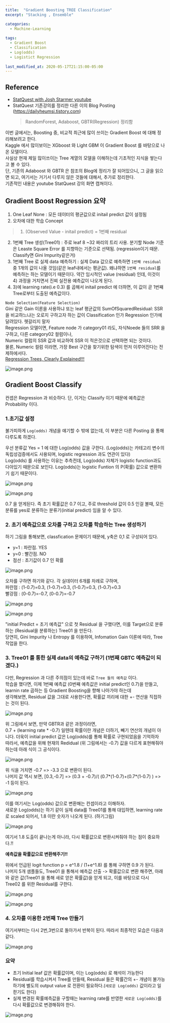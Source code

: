 ```yaml
---
title:  "Gradient Boosting TREE Classification"
excerpt: "Stacking , Ensemble"

categories:  
  - Machine-Learning  
  
tags:  
  - Gradient Boost 
  - Classification
  - Log(odds)
  - Logistict Regression  
  
last_modified_at: 2020-05-17T21:15:00-05:00
---
```


## Reference  
- [StatQuest with Josh Starmer youtube](https://www.youtube.com/channel/UCtYLUTtgS3k1Fg4y5tAhLbw)  
- StatQuest 기존강의를 정리한 다른 이의 Blog Posting (https://dailyheumsi.tistory.com)  
    > RandomForest, Adaboost, GBTR(Regression) 정리함

이번 글에서는, Boosting 중, 비교적 최근에 많이 쓰이는 Gradient Boost 에 대해 정리해보려고 한다.  
Kaggle 에서 많이보이는 XGboost 와 Light GBM 이 Gradient Boost 를 바탕으로 나온 모델이다.  
사실상 현재 제일 많이쓰이는 Tree 계열의 모델을 이해하는데 기초적인 지식을 쌓는다고 볼 수 있다.  
단, 기존의 Adaboost 와 GBTR 은 참조의 Blog에 정리가 잘 되어있으니, 그 글을 읽으면 되고, 여기서는 거기서 다루지 않은 것들에 대해서, 추가로 정리한다.  
기존적인 내용은 youtube StatQuest 강의 화면 캡쳐이다.

## Gradient Boost Regression 요약  
1. One Leaf None : 모든 데이터의 평균값으로 initail predict 값이 설정됨
2. 오차에 대한 학습 Concept 
> 1) (Observed Value - initail predict) = 1번째 residual  
  2) 1번째 Tree 생성(Tree01) : 주로 leaf 8 ~32 짜리의 트리 사용. 분기할 Node 기준은 Leaste Square Error 를 지향하는 기준으로 선택됨.
     (regression이기 때문. Classify면 Gini Impurity같은거)  
  3) 1번째 Tree 로 실제 data 예측하기 : 실제 Data 값으로 예측하면 `1번째 residual` 중 1개의 값이 나올 것임(같은 leaf내에서는 평균값). 왜냐하면 `1번째 residual`를 예측하는 하는 모델이기 때문이다.  약간 임시적인 value (residual) 인데, 이것이 4) 과정을 거치면서 진찌 실전용 예측값이 나오게 된다.  
  4) 3)에 learning rate(i.e 0.3) 를 곱해서 initail predict 에 더하면, 이 값이 곧 1번째 Tree로부터 도출된 예측값이다.       

`Node Selection(Feature Selection)`  
Gini 같은 Gain 이론을 사용하냐 또는 leaf 평균값의 SumOfSquaredResidual: SSR 을 비교하느냐는 오로지 구하고자 하는 값이 Classification 인가 Regression 인가에 달려있다. 헷갈리지 말자  
Regression 모델이면, Feature node 가 category01 라도, 자식Noede 들의 SRR 을 구하고, 다른 category02 컬럼이나,  
Numeric 컬럼의 SSR 값과 비교하여 SSR 이 적은것으로 선택하면 되는 것이다.  
물론, Numeric 컬럼 이라면, 가장 Best 구간을 찾기위한 탐색이 먼저 이루어진다는 전제하에서다.  
[Regression Trees, Clearly Explained!!!](https://www.youtube.com/watch?v=g9c66TUylZ4&list=PLblh5JKOoLUICTaGLRoHQDuF_7q2GfuJF&index=36)

![image.png](/assets/images/GBTClassify/GBTR.PNG)

## Gradient Boost Classify  
컨셉은 Regression 과 비슷하다. 단, 이거는 Classify 이기 때문에 예측값은 Probability 이다.  

### 1.초기값 설정  
불가피하게 `Log(odds)` 개념을 얘기할 수 밖에 없는데, 이 부분은 다른 Posting 을 통해 다루도록 하겠다. 

우선 분류값 Yes = 1 에 대한 Log(odds) 값을 구한다. (Log(odds)는 카테고리 변수의 독립성검증에서도 사용되며, logistic regression 과도 연관이 있다)  
Log(odds) 를 사용하는 이유는 추측컨데, Log(odds) 자체가 logistic function과도 다아있기 때문으로 보인다. Log(odds)는 logistic Funtion 의 P(확률) 값으로 변환하기 쉽기 때문이다.

![image.png](/assets/images/GBTClassify/initial_leaf.PNG)

![image.png](/assets/images/GBTClassify/function.PNG)

0.7 을 얻게된다. 즉 초기 확률값은 0.7 이고, 주로 threshold 값이 0.5 인걸 볼때, 모든 분류를 yes로 분류하는 분류기(initial predict) 임을 알 수 있다. 

### 2. 초기 예측값으로 오차를 구하고 오차를 학습하는 Tree 생성하기  

하기 그림을 통해보면, classfication 문제이기 때문에, y축은 0,1 로 구성되어 있다.  
- y=1 : 파란점. YES  
- y=0 : 빨간점. NO  
- 점선 : 초기값이 0.7 인 확률  

![image.png](/assets/images/GBTClassify/process_01.PNG)

오차를 구하면 하기와 같다. 각 실데이터 6개를 차례로 구하며,  
파란점 : (1-0.7)=0.3, (1-0.7)=0.3, (1-0.7)=0.3, (1-0.7)=0.3  
빨강점 : (0-0.7)=-0.7, (0-0.7)=-0.7

![image.png](/assets/images/GBTClassify/process_02.PNG)

![image.png](/assets/images/GBTClassify/process_03.PNG)

"initial Predict = 초기 예측값" 으로 첫 Residual 을 구했다면, 이를 Target으로 분류하는 (Residual을 분류하는) Tree01 을 만든다.  
당연히, Gini Impurity 나 Entropy 를 이용하여, Infomation Gain 이론에 따라, Tree 작업을 한다.  

### 3. Tree01 를 통한 실제 data의 예측값 구하기 (1번째 GBTC 예측값이 되겠다.) 

다만, Regression 과 다른 주의점이 있는데 바로 `Tree 들의 예측값` 이다.  
학습을 했다면, 이제 1번째 예측값 (0번째 예측값은 initial predict인 0.7)을 만들고, learnin rate 곱하는 등 Gradient Boosting을 향해 나아가야 하는데  
생각해보면, Residual 값을 그대로 사용한다면, 확률값 끼리에 대한 +- 연산을 직접하는 것이 된다.

![image.png](/assets/images/GBTClassify/process_03_1.PNG)

위 그림에서 보면, 만약 GBTR과 같은 과정이라면,   
0.7 + (learning rate * -0.7) 일텐데 확률이란 개념은 더하기, 빼기 연산의 개념이 아니다. 더욱이 initial predict 값은 Log(odds)를 통해 확률로 구현되었음을 기억하자  
따라서, 예측값을 위해 현재의 Redidual (위 그림에서는 -0.7) 값을 다르게 표현해줘야 하는데 아래 식이 그 공식이다. 

![image.png](/assets/images/GBTClassify/process_04.PNG)

위 식을 거치면 -0.7 => -3.3 으로 변환이 된다.  
나머지 값 역시 보면, [0.3,-0.7] => (0.3 + -0.7)/( (0.7*(1-0.7)+(0.7*(1-0.7) ) => -1 등이 된다.

![image.png](/assets/images/GBTClassify/process_05.PNG)

이를 여기서는 Log(odds) 값으로 변환해는 컨셉이라고 이해하자.  
새로운 Log(odds)는 하기 같이 실제 data를 Tree01를 통해 대입하면, learning rate로 scaled 되어서, 1.8 이란 숫자가 나오게 된다. (하기그림)

![image.png](/assets/images/GBTClassify/process_06.PNG)

여기서 1.8 도출이 끝나는게 아니라, 다시 확률값으로 변환시켜줘야 하는 점이 중요하다.!!  

__예측값을 확률값으로 변환해주기!!__  

위에서 언급된 logit function p = e^1.8 / (1+e^1.8) 를 통해 구하면 0.9 가 된다.  
나머지 5개 샘플들도, Tree01 을 통해서 예측값 산출 -> 확률값으로 변환 해주면, 아래와 같은 값(Tree01 을 통해 새로 얻은 확률값)을 얻게 되고, 이를 바탕으로 다시 Tree02 를 위한 Residual를 구한다.

![image.png](/assets/images/GBTClassify/process_07.PNG)

![image.png](/assets/images/GBTClassify/process_08.PNG)

### 4. 오차를 이용한 2번째 Tree 만들기  
여기서부터는 다시 2번,3번으로 돌아가서 반복이 된다. 따라서 최종적인 모습은 다음과 같다.

![image.png](/assets/images/GBTClassify/process_09.PNG)

### 요약  
- 초기 Initial leaf 값은 확률값이며, 이는 Log(odds) 로 해석이 가능한다
- Residual를 학습시켜서 Tree를 만들때, Residual 들은 확률간의 +- 개념이 불가능하기에 별도의 output value 로 전환이 필요하다.(`새로운 Log(odds)` 값이라고 일컫기도 한다)  
- 실제 변경된 확률예측값을 구할때는 learning rate를 반영한 `새로운 Log(odds)`를 다시 확률값으로 변경해줘야 한다. 

![image.png](/assets/images/GBTClassify/GBTC_brief.PNG)